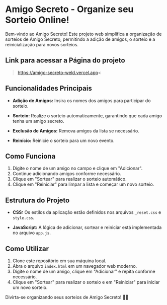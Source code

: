 # Amigo Secreto - Organize seu Sorteio Online!

Bem-vindo ao Amigo Secreto! Este projeto web simplifica a organização de sorteios de Amigo Secreto, permitindo a adição de amigos, o sorteio e a reinicialização para novos sorteios.

## Link para acessar a Página do projeto

>https://amigo-secreto-weld.vercel.app<

## Funcionalidades Principais

- **Adição de Amigos:** Insira os nomes dos amigos para participar do sorteio.
  
- **Sorteio:** Realize o sorteio automaticamente, garantindo que cada amigo tenha um amigo secreto.
  
- **Exclusão de Amigos:** Remova amigos da lista se necessário.

- **Reinício:** Reinicie o sorteio para um novo evento.

## Como Funciona

1. Digite o nome de um amigo no campo e clique em "Adicionar".
2. Continue adicionando amigos conforme necessário.
3. Clique em "Sortear" para realizar o sorteio automático.
4. Clique em "Reiniciar" para limpar a lista e começar um novo sorteio.

## Estrutura do Projeto

- **CSS:** Os estilos da aplicação estão definidos nos arquivos `_reset.css` e `style.css`.

- **JavaScript:** A lógica de adicionar, sortear e reiniciar está implementada no arquivo `app.js`.

## Como Utilizar

1. Clone este repositório em sua máquina local.
2. Abra o arquivo `index.html` em um navegador web moderno.
3. Digite o nome de um amigo, clique em "Adicionar" e repita conforme necessário.
4. Clique em "Sortear" para realizar o sorteio e em "Reiniciar" para iniciar um novo sorteio.

Divirta-se organizando seus sorteios de Amigo Secreto! 🎁✨
